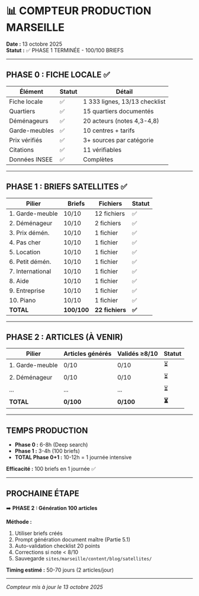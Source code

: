 # 📊 COMPTEUR PRODUCTION MARSEILLE

**Date :** 13 octobre 2025  
**Statut :** ✅ PHASE 1 TERMINÉE - 100/100 BRIEFS

---

## PHASE 0 : FICHE LOCALE ✅

| Élément | Statut | Détail |
|---------|--------|--------|
| Fiche locale | ✅ | 1 333 lignes, 13/13 checklist |
| Quartiers | ✅ | 15 quartiers documentés |
| Déménageurs | ✅ | 20 acteurs (notes 4,3-4,8) |
| Garde-meubles | ✅ | 10 centres + tarifs |
| Prix vérifiés | ✅ | 3+ sources par catégorie |
| Citations | ✅ | 11 vérifiables |
| Données INSEE | ✅ | Complètes |

---

## PHASE 1 : BRIEFS SATELLITES ✅

| Pilier | Briefs | Fichiers | Statut |
|--------|--------|----------|--------|
| 1. Garde-meuble | 10/10 | 12 fichiers | ✅ |
| 2. Déménageur | 10/10 | 2 fichiers | ✅ |
| 3. Prix démén. | 10/10 | 1 fichier | ✅ |
| 4. Pas cher | 10/10 | 1 fichier | ✅ |
| 5. Location | 10/10 | 1 fichier | ✅ |
| 6. Petit démén. | 10/10 | 1 fichier | ✅ |
| 7. International | 10/10 | 1 fichier | ✅ |
| 8. Aide | 10/10 | 1 fichier | ✅ |
| 9. Entreprise | 10/10 | 1 fichier | ✅ |
| 10. Piano | 10/10 | 1 fichier | ✅ |
| **TOTAL** | **100/100** | **22 fichiers** | **✅** |

---

## PHASE 2 : ARTICLES (À VENIR)

| Pilier | Articles générés | Validés ≥8/10 | Statut |
|--------|------------------|---------------|--------|
| 1. Garde-meuble | 0/10 | 0/10 | ⏳ |
| 2. Déménageur | 0/10 | 0/10 | ⏳ |
| ... | ... | ... | ⏳ |
| **TOTAL** | **0/100** | **0/100** | **⏳** |

---

## TEMPS PRODUCTION

- **Phase 0 :** 6-8h (Deep search)
- **Phase 1 :** 3-4h (100 briefs)
- **TOTAL Phase 0+1 :** 10-12h = 1 journée intensive

**Efficacité :** 100 briefs en 1 journée ✅

---

## PROCHAINE ÉTAPE

➡️ **PHASE 2 : Génération 100 articles**

**Méthode :**
1. Utiliser briefs créés
2. Prompt génération document maître (Partie 5.1)
3. Auto-validation checklist 20 points
4. Corrections si note < 8/10
5. Sauvegarde `sites/marseille/content/blog/satellites/`

**Timing estimé :** 50-70 jours (2 articles/jour)

---

*Compteur mis à jour le 13 octobre 2025*
